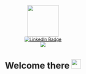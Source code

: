 
<div id="header" align="center">
  <img src="https://media.giphy.com/media/l0HeqpHy8Gkwlwuly/giphy.gif" width="100"/>


<div id="links" align="center">
  <a href="www.linkedin.com/in/mikhail-agronik">
    <img src="https://img.shields.io/badge/LinkedIn-blue?style=for-the-badge&logo=linkedin&logoColor=white" alt="LinkedIn Badge"/>
  </a>
</div>

<div id="views-counter">
<img src="https://komarev.com/ghpvc/?username=qytiz&style=flat-square&color=blue">
</div>

<h1>
  Welcome there
  <img src="https://media.giphy.com/media/hvRJCLFzcasrR4ia7z/giphy.gif" width="30px"/>
</h1>
</div>
